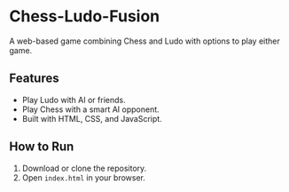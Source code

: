 # Chess-Ludo-Fusion  
A web-based game combining Chess and Ludo with options to play either game.  

## Features  
- Play Ludo with AI or friends.  
- Play Chess with a smart AI opponent.  
- Built with HTML, CSS, and JavaScript.  

## How to Run  
1. Download or clone the repository.  
2. Open `index.html` in your browser.
